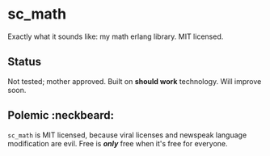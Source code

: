 sc_math
=======

Exactly what it sounds like: my math erlang library.  MIT licensed.



Status
------

Not tested; mother approved.  Built on **should work** technology.  Will improve soon.



Polemic :neckbeard:
-------------------

`sc_math` is MIT licensed, because viral licenses and newspeak language modification are evil.  Free is ***only*** free when it's free for everyone.
